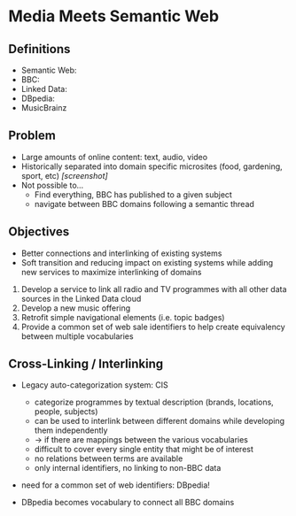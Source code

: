 # Media Meets Semantic Web

## Definitions

- Semantic Web:
- BBC:
- Linked Data:
- DBpedia:
- MusicBrainz

## Problem

- Large amounts of online content: text, audio, video
- Historically separated into domain specific microsites (food, gardening, sport, etc) _[screenshot]_
- Not possible to...
    - Find everything, BBC has published to a given subject
    - navigate between BBC domains following a semantic thread

## Objectives

- Better connections and interlinking of existing systems
- Soft transition and reducing impact on existing systems while adding new services to maximize interlinking of domains

1. Develop a service to link all radio and TV programmes with all other data sources in the Linked Data cloud
2. Develop a new music offering
3. Retrofit simple navigational elements (i.e. topic badges)
4. Provide a common set of web sale identifiers to help create equivalency between multiple vocabularies

## Cross-Linking / Interlinking

- Legacy auto-categorization system: CIS
    - categorize programmes by textual description (brands, locations, people, subjects)
    - can be used to interlink between different domains while developing them independently
    - -> if there are mappings between the various vocabularies
    - difficult to cover every single entity that might be of interest
    - no relations between terms are available
    - only internal identifiers, no linking to non-BBC data

- need for a common set of web identifiers: DBpedia!
- DBpedia becomes vocabulary to connect all BBC domains
